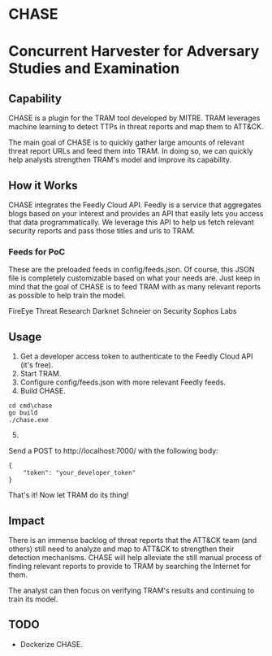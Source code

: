 # CHASE  
# Concurrent Harvester for Adversary Studies and Examination  

Capability
---------------
CHASE is a plugin for the TRAM tool developed by MITRE. TRAM leverages machine learning to detect
TTPs in threat reports and map them to ATT&CK.  

The main goal of CHASE is to quickly gather large amounts of relevant threat report URLs and feed them into TRAM. In doing so, we can quickly help
analysts strengthen TRAM's model and improve its capability.

How it Works
---------------

CHASE integrates the Feedly Cloud API. Feedly is a service that aggregates blogs based on your interest and provides an API that easily lets you access that data programmatically. We leverage this API to help us fetch relevant security reports and pass those titles and urls to TRAM.

### Feeds for PoC

These are the preloaded feeds in config/feeds.json. Of course, this JSON file is completely customizable based on what your needs are. Just keep in mind that the goal of CHASE is to feed TRAM with as many relevant reports as possible to help train the model.

FireEye Threat Research
Darknet
Schneier on Security
Sophos Labs

Usage
---------------

1. Get a developer access token to authenticate to the Feedly Cloud API (it's free).
2. Start TRAM.
3. Configure config/feeds.json with more relevant Feedly feeds.
4. Build CHASE. 
``` 
cd cmd\chase  
go build  
./chase.exe
```  
5. 
Send a POST to http://localhost:7000/ with the following body:  

```
{
    "token": "your_developer_token"
}
```

That's it! Now let TRAM do its thing!

Impact
----------------

There is an immense backlog of threat reports that the ATT&CK team (and others) still need to analyze and map to ATT&CK to strengthen their detection mechanisms. CHASE will help alleviate the still manual process of finding relevant reports to provide to TRAM by searching the Internet for them. 

The analyst can then focus on verifying TRAM's results and continuing to train its model. 


TODO
--------------
- Dockerize CHASE.